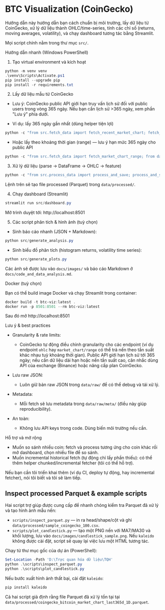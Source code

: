 # BTC Visualization (CoinGecko)

Hướng dẫn này hướng dẫn bạn cách chuẩn bị môi trường, lấy dữ liệu từ CoinGecko, xử lý dữ liệu thành OHLC/time-series, tính các chỉ số (returns, moving averages, volatility), và chạy dashboard tương tác bằng Streamlit.

Mọi script chính nằm trong thư mục `src/`.

Hướng dẫn nhanh (Windows PowerShell)

1) Tạo virtual environment và kích hoạt

```powershell
python -m venv venv
.\venv\Scripts\Activate.ps1
pip install --upgrade pip
pip install -r requirements.txt
```

2) Lấy dữ liệu mẫu từ CoinGecko

- Lưu ý: CoinGecko public API giới hạn truy vấn lịch sử đối với public users trong vòng 365 ngày. Nếu bạn cần lịch sử >365 ngày, xem phần "Lưu ý" phía dưới.

- Ví dụ: lấy 365 ngày gần nhất (dùng helper tiện lợi)

```powershell
python -c "from src.fetch_data import fetch_recent_market_chart; fetch_recent_market_chart('bitcoin','usd',365)"
```

- Hoặc lấy theo khoảng thời gian (range) — lưu ý hạn mức 365 ngày cho public API

```powershell
python -c "from src.fetch_data import fetch_market_chart_range; from datetime import datetime; fetch_market_chart_range('bitcoin','usd', datetime(2024,1,1), datetime(2024,12,31))"
```

3) Xử lý dữ liệu (parse → DataFrame → OHLC → feature)

```powershell
python -c "from src.process_data import process_and_save; process_and_save('data/raw/coingecko_bitcoin_market_chart_last365d.json')"
```

Lệnh trên sẽ tạo file processed (Parquet) trong `data/processed/`.

4) Chạy dashboard (Streamlit)

```powershell
streamlit run src/dashboard.py
```

Mở trình duyệt tới: http://localhost:8501

5) Các script phân tích & hình ảnh (tuỳ chọn)

- Sinh báo cáo nhanh (JSON + Markdown):

```powershell
python src/generate_analysis.py
```

- Sinh biểu đồ phân tích (histogram returns, volatility time series):

```powershell
python src/generate_plots.py
```

Các ảnh sẽ được lưu vào `docs/images/` và báo cáo Markdown ở `docs/code_and_data_analysis.md`.

Docker (tuỳ chọn)

Bạn có thể build image Docker và chạy Streamlit trong container:

```powershell
docker build -t btc-viz:latest .
docker run -p 8501:8501 --rm btc-viz:latest
```

Sau đó mở http://localhost:8501

Lưu ý & best practices

- Granularity & rate limits:
	- CoinGecko tự động điều chỉnh granularity cho các endpoint (ví dụ endpoint `ohlc` hay `market_chart/range` có thể trả nến theo tần suất khác nhau tuỳ khoảng thời gian). Public API giới hạn lịch sử tới 365 ngày; nếu cần dữ liệu dài hạn hoặc nến tần suất cao, cân nhắc dùng API của exchange (Binance) hoặc nâng cấp plan CoinGecko.

- Lưu raw JSON:
	- Luôn giữ bản raw JSON trong `data/raw/` để có thể debug và tái xử lý.

- Metadata:
	- Mỗi fetch sẽ lưu metadata trong `data/raw/meta/` (điều này giúp reproducibility).

- An toàn:
	- Không lưu API keys trong code. Dùng biến môi trường nếu cần.

Hỗ trợ và mở rộng

- Muốn so sánh nhiều coin: fetch và process tương ứng cho coin khác rồi mở dashboard, chọn nhiều file để so sánh.
- Muốn incremental historical fetch (tự động chỉ lấy phần thiếu): có thể thêm helper chunked/incremental fetcher (tôi có thể hỗ trợ).

Nếu bạn cần tôi triển khai thêm (ví dụ CI, deploy tự động, hay incremental fetcher), nói tôi biết và tôi sẽ làm tiếp.

## Inspect processed Parquet & example scripts

Hai script trợ giúp được cung cấp để nhanh chóng kiểm tra Parquet đã xử lý và tạo hình ảnh mẫu nến:

- `scripts/inspect_parquet.py` — in ra head/shape/cột và ghi `data/processed/sample_coingecko_100.csv`.
- `scripts/plot_candlestick.py` — tạo một PNG nến với MA7/MA30 và khối lượng, lưu vào `docs/images/candlestick_sample.png`. Nếu `kaleido` không được cài đặt, script sẽ quay lại việc lưu một HTML tương tác.

Chạy từ thư mục gốc của dự án (PowerShell):

```powershell
Set-Location -Path 'D:\Trực quan hóa dữ liệu\TQH'
python .\scripts\inspect_parquet.py
python .\scripts\plot_candlestick.py
```

Nếu bước xuất hình ảnh thất bại, cài đặt `kaleido`:

```powershell
pip install kaleido
```

Cả hai script giả định rằng file Parquet đã xử lý tồn tại tại `data/processed/coingecko_bitcoin_market_chart_last365d_1D.parquet`.
